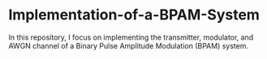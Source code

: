 # Implementation-of-a-BPAM-System
In this repository, I focus on implementing the transmitter, modulator, and AWGN channel of a Binary Pulse Amplitude Modulation (BPAM) system.
